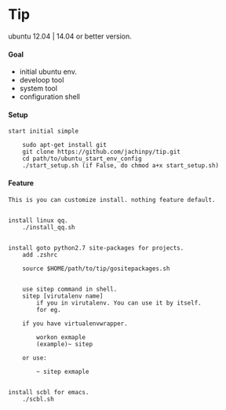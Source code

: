 Tip
========

ubuntu 12.04 | 14.04 or better version.


#### Goal

- initial ubuntu env.
- develoop tool
- system tool
- configuration shell


#### Setup

    start initial simple

	    sudo apt-get install git
	    git clone https://github.com/jachinpy/tip.git
	    cd path/to/ubuntu_start_env_config
        ./start_setup.sh (if False, do chmod a+x start_setup.sh)

#### Feature

    This is you can customize install. nothing feature default.


	install linux qq.
	    ./install_qq.sh


    install goto python2.7 site-packages for projects.
        add .zshrc

        source $HOME/path/to/tip/gositepackages.sh


        use sitep command in shell.
        sitep [virutalenv name]
            if you in virutalenv. You can use it by itself.
            for eg.

        if you have virtualenvwrapper.

            workon exmaple
            (example)~ sitep

        or use:

            ~ sitep exmaple


    install scbl for emacs.
        ./scbl.sh

